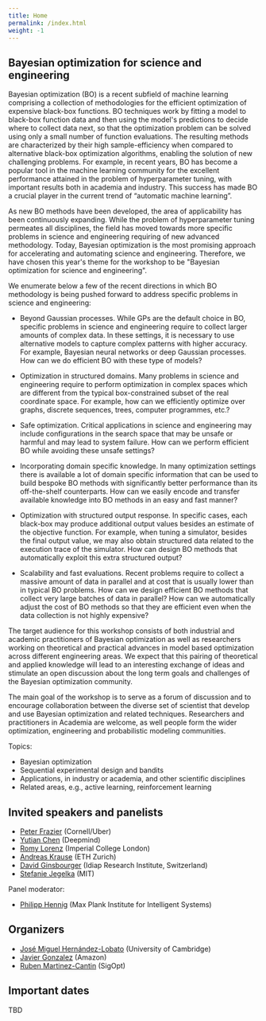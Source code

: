 ```yaml
---
title: Home
permalink: /index.html
weight: -1
---
```




## Bayesian optimization for science and engineering


Bayesian optimization (BO) is a recent subfield of machine learning comprising a collection of methodologies for the efficient optimization of expensive black-box functions.  BO techniques work by fitting a model to black-box function data and then using the model's predictions to decide where to collect data next, so that the optimization problem can be solved using only a small number of function evaluations. The resulting methods are characterized by their high sample-efficiency when compared to alternative black-box optimization algorithms, enabling the solution of new challenging problems. For example, in recent years, BO has become a popular tool in the machine learning community for the excellent performance attained in the problem of hyperparameter tuning, with important results both in academia and industry. This success has made BO a crucial player in the current trend of “automatic machine learning”. 

As new BO methods have been developed, the area of applicability has been continuously expanding. While the problem of hyperparameter tuning permeates all disciplines, the field has moved towards more specific problems in science and engineering requiring of new advanced methodology. Today, Bayesian optimization is the most promising approach for accelerating and automating science and engineering. Therefore, we have chosen this year's theme for the workshop to be "Bayesian optimization for science and engineering".

We enumerate below a few of the recent directions in which BO methodology is being pushed forward to address specific problems in science and engineering:

- Beyond Gaussian processes. While GPs are the default choice in BO, specific problems in science and engineering require to collect larger amounts of complex data. In these settings, it is necessary to use alternative models to capture complex patterns with higher accuracy. For example, Bayesian neural networks or deep Gaussian processes. How can we do efficient BO with these type of models?

- Optimization in structured domains. Many problems in science and engineering require to perform optimization in complex spaces which are different from the typical box-constrained subset of the real coordinate space. For example, how can we efficiently optimize over graphs, discrete sequences, trees, computer programmes, etc.?

- Safe optimization. Critical applications in science and engineering may include configurations in the search space that may be unsafe or harmful and may lead to system failure. How can we perform efficient BO while avoiding these unsafe settings?

- Incorporating domain specific knowledge. In many optimization settings there is available a lot of domain specific information that can be used to build bespoke BO methods with significantly better performance than its off-the-shelf counterparts. How can we easily encode and transfer available knowledge into BO methods in an easy and fast manner?

- Optimization with structured output response. In specific cases, each black-box may produce additional output values besides an estimate of the objective function. For example, when tuning a simulator, besides the final output value, we may also obtain structured data related to the execution trace of the simulator. How can design BO methods that automatically exploit this extra structured output?

- Scalability and fast evaluations. Recent problems require to collect a massive amount of data in parallel and at cost that is usually lower than in typical BO problems. How can we design efficient BO methods that collect very large batches of data in parallel? How can we automatically adjust the cost of BO methods so that they are efficient even when the data collection is not highly expensive?

The target audience for this workshop consists of both industrial and academic practitioners of Bayesian optimization as well as researchers working on theoretical and practical advances in model based optimization across different engineering areas. We expect that this pairing of theoretical and applied knowledge will lead to an interesting exchange of ideas and stimulate an open discussion about the long term goals and challenges of the Bayesian optimization community.

The main goal of the workshop is to serve as a forum of discussion and to encourage collaboration between the diverse set of scientist that develop and use Bayesian optimization and related techniques. Researchers and practitioners in Academia are welcome, as well people form the wider optimization, engineering and probabilistic modeling communities.

Topics:
* Bayesian optimization
* Sequential experimental design and bandits
* Applications, in industry or academia, and other scientific disciplines
* Related areas, e.g., active learning, reinforcement learning


## Invited speakers and panelists

- [Peter Frazier](https://people.orie.cornell.edu/pfrazier/) (Cornell/Uber)
- [Yutian Chen](http://yutianchen.com) (Deepmind)
- [Romy Lorenz](http://www.romylorenz.com) (Imperial College London)
- [Andreas Krause](https://las.inf.ethz.ch/krausea) (ETH Zurich)
- [David Ginsbourger](http://www.ginsbourger.ch/) (Idiap Research Institute, Switzerland)
- [Stefanie Jegelka](http://people.csail.mit.edu/stefje/) (MIT)

Panel moderator:
- [Philipp Hennig](https://pn.is.tuebingen.mpg.de/person/phennig) (Max Plank Institute for Intelligent Systems) 


## Organizers

- [José Miguel Hernández-Lobato](https://jmhl.org) (University of Cambridge)
- [Javier Gonzalez](http://javiergonzalezh.github.io/) (Amazon)
- [Ruben Martinez-Cantin](http://webdiis.unizar.es/~rmcantin/) (SigOpt)


## Important dates

TBD
